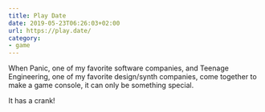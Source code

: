 ```yaml
---
title: Play Date
date: 2019-05-23T06:26:03+02:00
url: https://play.date/
category:
- game
---
```

When Panic, one of my favorite software companies, and Teenage Engineering, one of my favorite design/synth companies, come together to make a game console, it can only be something special.

It has a crank!
